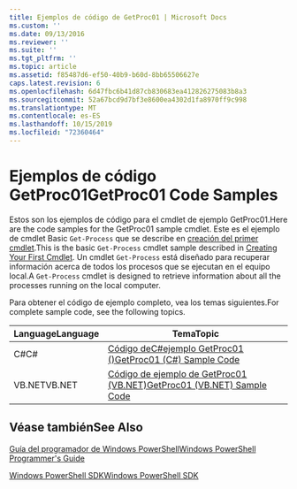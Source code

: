 ```yaml
---
title: Ejemplos de código de GetProc01 | Microsoft Docs
ms.custom: ''
ms.date: 09/13/2016
ms.reviewer: ''
ms.suite: ''
ms.tgt_pltfrm: ''
ms.topic: article
ms.assetid: f85487d6-ef50-40b9-b60d-8bb65506627e
caps.latest.revision: 6
ms.openlocfilehash: 6d47fbc6b41d87cb830683ea412826275083b8a3
ms.sourcegitcommit: 52a67bcd9d7bf3e8600ea4302d1fa8970ff9c998
ms.translationtype: MT
ms.contentlocale: es-ES
ms.lasthandoff: 10/15/2019
ms.locfileid: "72360464"
---
```

# <a name="getproc01-code-samples"></a><span data-ttu-id="ab259-102">Ejemplos de código GetProc01</span><span class="sxs-lookup"><span data-stu-id="ab259-102">GetProc01 Code Samples</span></span>

<span data-ttu-id="ab259-103">Estos son los ejemplos de código para el cmdlet de ejemplo GetProc01.</span><span class="sxs-lookup"><span data-stu-id="ab259-103">Here are the code samples for the GetProc01 sample cmdlet.</span></span> <span data-ttu-id="ab259-104">Este es el ejemplo de cmdlet Basic `Get-Process` que se describe en [creación del primer cmdlet](../cmdlet/creating-a-cmdlet-without-parameters.md).</span><span class="sxs-lookup"><span data-stu-id="ab259-104">This is the basic `Get-Process` cmdlet sample described in [Creating Your First Cmdlet](../cmdlet/creating-a-cmdlet-without-parameters.md).</span></span> <span data-ttu-id="ab259-105">Un cmdlet `Get-Process` está diseñado para recuperar información acerca de todos los procesos que se ejecutan en el equipo local.</span><span class="sxs-lookup"><span data-stu-id="ab259-105">A `Get-Process` cmdlet is designed to retrieve information about all the processes running on the local computer.</span></span>

<span data-ttu-id="ab259-106">Para obtener el código de ejemplo completo, vea los temas siguientes.</span><span class="sxs-lookup"><span data-stu-id="ab259-106">For complete sample code, see the following topics.</span></span>

|<span data-ttu-id="ab259-107">Language</span><span class="sxs-lookup"><span data-stu-id="ab259-107">Language</span></span>|<span data-ttu-id="ab259-108">Tema</span><span class="sxs-lookup"><span data-stu-id="ab259-108">Topic</span></span>|
|--------------|-----------|
|<span data-ttu-id="ab259-109">C#</span><span class="sxs-lookup"><span data-stu-id="ab259-109">C#</span></span>|[<span data-ttu-id="ab259-110">Código deC#ejemplo GetProc01 ()</span><span class="sxs-lookup"><span data-stu-id="ab259-110">GetProc01 (C#) Sample Code</span></span>](./getproc01-csharp-sample-code.md)|
|<span data-ttu-id="ab259-111">VB.NET</span><span class="sxs-lookup"><span data-stu-id="ab259-111">VB.NET</span></span>|[<span data-ttu-id="ab259-112">Código de ejemplo de GetProc01 (VB.NET)</span><span class="sxs-lookup"><span data-stu-id="ab259-112">GetProc01 (VB.NET) Sample Code</span></span>](./getproc01-vb-net-sample-code.md)|

## <a name="see-also"></a><span data-ttu-id="ab259-113">Véase también</span><span class="sxs-lookup"><span data-stu-id="ab259-113">See Also</span></span>

[<span data-ttu-id="ab259-114">Guía del programador de Windows PowerShell</span><span class="sxs-lookup"><span data-stu-id="ab259-114">Windows PowerShell Programmer's Guide</span></span>](./windows-powershell-programmer-s-guide.md)

[<span data-ttu-id="ab259-115">Windows PowerShell SDK</span><span class="sxs-lookup"><span data-stu-id="ab259-115">Windows PowerShell SDK</span></span>](../windows-powershell-reference.md)